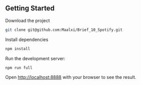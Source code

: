 ## Getting Started

Download the project

```bash
git clone git@github.com:Maalxi/Brief_10_Spotify.git
```

Install dependencies

```bash
npm install
```

Run the development server:

```bash
npm run full
```

Open [http://localhost:8888](http://localhost:8888) with your browser to see the result.